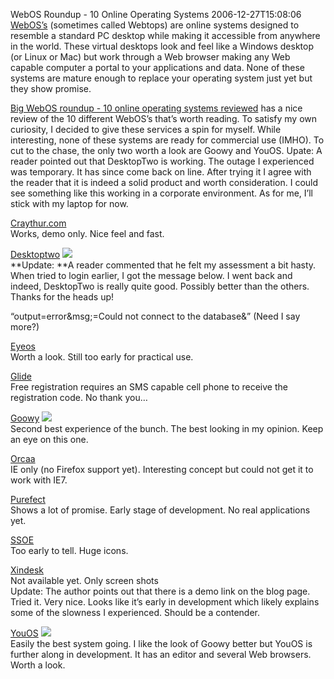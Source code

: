 WebOS Roundup - 10 Online Operating Systems
2006-12-27T15:08:06
[WebOS’s](http://en.wikipedia.org/wiki/Webtop) (sometimes called Webtops) are online systems designed to resemble a standard PC desktop while making it accessible from anywhere in the world. These virtual desktops look and feel like a Windows desktop (or Linux or Mac) but work through a Web browser making any Web capable computer a portal to your applications and data. None of these systems are mature enough to replace your operating system just yet but they show promise.

[Big WebOS roundup - 10 online operating systems reviewed](http://franticindustries.com/blog/2006/12/21/big-webos-roundup-10-online-operating-systems-reviewed/) has a nice review of the 10 different WebOS’s that’s worth reading. To satisfy my own curiosity, I decided to give these services a spin for myself. While interesting, none of these systems are ready for commercial use (IMHO). To cut to the chase, the only two worth a look are Goowy and YouOS. Upate: A reader pointed out that DesktopTwo is working. The outage I experienced was temporary. It has since come back on line. After trying it I agree with the reader that it is indeed a solid product and worth consideration. I could see something like this working in a corporate environment. As for me, I’ll stick with my laptop for now.

[Craythur.com](http://www.craythur.com/)   
Works, demo only. Nice feel and fast.

[Desktoptwo](http://desktoptwo.com/) ![](http://mike-ward.net/content/images/blog/Blog/smile19.gif)  
**Update: **A reader commented that he felt my assessment a bit hasty. When tried to login earlier, I got the message below. I went back and indeed, DesktopTwo is really quite good. Possibly better than the others. Thanks for the heads up!

“output=error&msg;=Could not connect to the database&” (Need I say more?)

[Eyeos](http://eyeos.org/)   
Worth a look. Still too early for practical use.

[Glide](http://www.glidedigital.com/)   
Free registration requires an SMS capable cell phone to receive the registration code. No thank you…

[Goowy](http://www.goowy.com/) ![](http://mike-ward.net/content/images/blog/Blog/smile19.gif)  
Second best experience of the bunch. The best looking in my opinion. Keep an eye on this one.

[Orcaa](http://www.orcaa.com/)   
IE only (no Firefox support yet). Interesting concept but could not get it to work with IE7.

[Purefect](http://www.purefect.org/)   
Shows a lot of promise. Early stage of development. No real applications yet.

[SSOE](http://giffard.dynalias.net/ssoe/)   
Too early to tell. Huge icons. 

[Xindesk](http://www.xindesk.com/)   
Not available yet. Only screen shots  
Update: The author points out that there is a demo link on the blog page. Tried it. Very nice. Looks like it’s early in development which likely explains some of the slowness I experienced. Should be a contender.

[YouOS](https://www.youos.com/) ![](http://mike-ward.net/content/images/blog/Blog/smile19.gif)  
Easily the best system going. I like the look of Goowy better but YouOS is further along in development. It has an editor and several Web browsers. Worth a look. 
